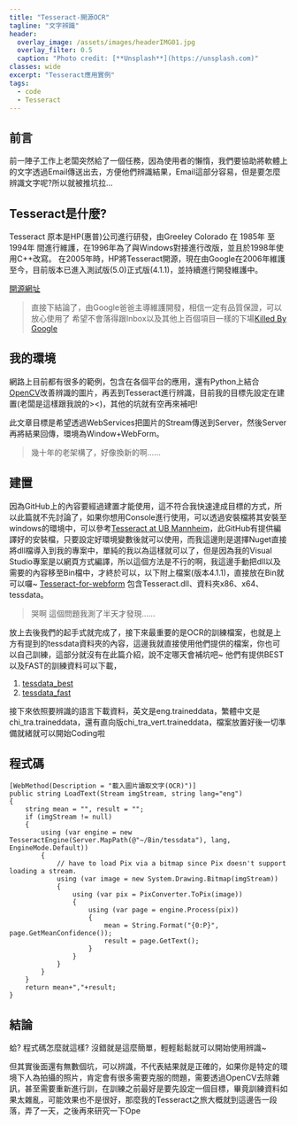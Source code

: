 ```yaml
---
title: "Tesseract-開源OCR"
tagline: "文字辨識"
header:
  overlay_image: /assets/images/headerIMG01.jpg
  overlay_filter: 0.5
  caption: "Photo credit: [**Unsplash**](https://unsplash.com)"
classes: wide
excerpt: "Tesseract應用實例"
tags:
  - code
  - Tesseract
---
```


## 前言

前一陣子工作上老闆突然給了一個任務，因為使用者的懶惰，我們要協助將軟體上的文字透過Email傳送出去，方便他們辨識結果，Email這部分容易，但是要怎麼辨識文字呢?所以就被推坑拉...

## Tesseract是什麼?

Tesseract 原本是HP(惠普)公司進行研發，由Greeley Colorado 在 1985年 至 1994年 間進行維護，在1996年為了與Windows對接進行改版，並且於1998年使用C++改寫。
在2005年時，HP將Tesseract開源，現在由Google在2006年維護至今，目前版本已進入測試版(5.0)正式版(4.1.1)，並持續進行開發維護中。

[開源網址](https://github.com/tesseract-ocr/tesseract)

> 直接下結論了，由Google爸爸主導維護開發，相信一定有品質保證，可以放心使用了
> 希望不會落得跟Inbox以及其他上百個項目一樣的下場[Killed By Google](https://killedbygoogle.com/)

## 我的環境

網路上目前都有很多的範例，包含在各個平台的應用，還有Python上結合[OpenCV](https://opencv.org/)改善辨識的圖片，再丟到Tesseract進行辨識，目前我的目標先設定在建置(老闆是這樣跟我說的><)，其他的坑就有空再來補吧!

此文章目標是希望透過WebServices把圖片的Stream傳送到Server，然後Server再將結果回傳，環境為Window+WebForm。

> 幾十年的老架構了，好像換新的啊......

## 建置

因為GitHub上的內容要經過建置才能使用，這不符合我快速達成目標的方式，所以此篇就不先討論了，如果你想用Console進行使用，可以透過安裝檔將其安裝至windows的環境中，可以參考[Tesseract at UB Mannheim](https://github.com/UB-Mannheim/tesseract/wiki)，此GitHub有提供編譯好的安裝檔，只要設定好環境變數後就可以使用，而我這邊則是選擇Nuget直接將dll檔導入到我的專案中，單純的我以為這樣就可以了，但是因為我的Visual Studio專案是以網頁方式編譯，所以這個方法是不行的啊，我這邊手動把dll以及需要的內容移至Bin檔中，才終於可以，以下附上檔案(版本4.1.1)，直接放在Bin就可以囉~
[Tesseract-for-webform](https://github.com/joysrr/Tesseract-for-webform)
包含Tesseract.dll、資料夾x86、x64、tessdata。

> 哭啊 這個問題我測了半天才發現......

放上去後我們的起手式就完成了，接下來最重要的是OCR的訓練檔案，也就是上方有提到的tessdata資料夾的內容，這邊我就直接使用他們提供的檔案，你也可以自己訓練，這部分就沒有在此篇介紹，說不定哪天會補坑吧~
他們有提供BEST以及FAST的訓練資料可以下載，

1. [tessdata_best](https://github.com/tesseract-ocr/tessdata_best)
2. [tessdata_fast](https://github.com/tesseract-ocr/tessdata_fast)

接下來依照要辨識的語言下載資料，英文是eng.traineddata，繁體中文是chi_tra.traineddata，還有直向版chi_tra_vert.traineddata，檔案放置好後一切準備就緒就可以開始Coding啦

## 程式碼

	[WebMethod(Description = "載入圖片讀取文字(OCR)")]
    public string LoadText(Stream imgStream, string lang="eng")
    {
		string mean = "", result = "";
        if (imgStream != null)
        {
            using (var engine = new TesseractEngine(Server.MapPath(@"~/Bin/tessdata"), lang, EngineMode.Default))
            {
                // have to load Pix via a bitmap since Pix doesn't support loading a stream.
                using (var image = new System.Drawing.Bitmap(imgStream))
                {
                    using (var pix = PixConverter.ToPix(image))
                    {
                        using (var page = engine.Process(pix))
                        {
                            mean = String.Format("{0:P}", page.GetMeanConfidence());
                            result = page.GetText();
                        }
                    }
                }
            }
        }
        return mean+","+result;
    }

## 結論
蛤? 程式碼怎麼就這樣?
沒錯就是這麼簡單，輕輕鬆鬆就可以開始使用辨識~

但其實後面還有無數個坑，可以辨識，不代表結果就是正確的，如果你是特定的環境下人為拍攝的照片，肯定會有很多需要克服的問題，需要透過OpenCV去除雜訊，甚至需要重新進行訓，在訓練之前最好是要先設定一個目標，畢竟訓練資料如果太雜亂，可能效果也不是很好，那麼我的Tesseract之旅大概就到這邊告一段落，弄了一天，之後再來研究一下Ope










<!--stackedit_data:
eyJoaXN0b3J5IjpbLTE4NjEyMTI0NSwtMjY5MzA4NDk2LC0xNj
MwNTQwOTkxLDExMTg0MDIxNCwxOTA0NTY1ODg3XX0=
-->